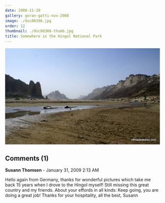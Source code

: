 ```yaml
---
date: 2008-11-20
gallery: goran-gatti-nov-2008
image: ./dsc08386.jpg
order: 12
thumbnail: ./dsc08386-thumb.jpg
title: Somewhere in the Hingol National Park
---
```


![Somewhere in the Hingol National Park](./dsc08386.jpg)

<div id="comments">

## Comments (1)

<div id="comment">

**Susann Thomsen** - January 31, 2009  2:13 AM

Hello again from Germany,
thanks for wonderful pictures which take me back 15 years when I drove to the Hingol myself! Still missing this great country and my friends.
About your effords in all kinds: Keep going, you are doing a great job!
Thanks for your hospitality,
all the best,
Susann

</div>

</div>